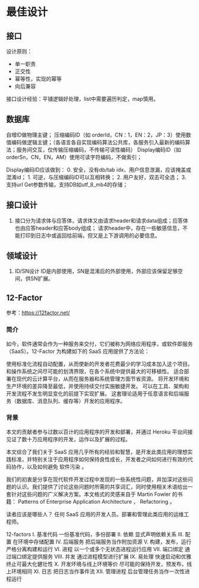 # 最佳设计


## 接口
设计原则：
+ 单一职责
+ 正交性
+ 幂等性，实现的幂等
+ 向后兼容

接口设计经验：平铺逻辑好处理，list中需要遍历判定，map慎用。


## 数据库
自增ID做物理主键；
压缩编码ID（如 orderId，CN：1，EN：2，JP：3）使用数值编码做逻辑主键；（各语言各自实现编码算法公共库，各服务引入最新的编码算法；服务间交互，仅传输压缩编码，不传输可读性编码）
Display编码ID（如 orderSn，CN，EN，AM）使用可读字符编码，不做索引；

Display编码ID应该做到：
	0. 安全，没有db/tab idx、用户信息泄漏，应该掩盖或混淆id；
	1. 可逆，与压缩编码ID可以互相转换；
	2. 用户友好，双击可全选；
	3. 支持url Get参数传输，支持DB如utf_8_mb4的存储；


## 接口设计
1. 接口分为请求体与应答体，请求体又由请求header和请求data组成；应答体也由应答header和应答body组成；
请求header中，存在一些敏感信息，不能打印到日志中或返回给前端，但又是上下游调用的必要信息。

## 领域设计
1. ID/SN设计
ID是内部使用，SN是混淆后的外部使用，外部应该保留足够空间，供SN扩展。

## 12-Factor
参考：https://12factor.net/
### 简介
如今，软件通常会作为一种服务来交付，它们被称为网络应用程序，或软件即服务（SaaS）。12-Factor 为构建如下的 SaaS 应用提供了方法论：

使用标准化流程自动配置，从而使新的开发者花费最少的学习成本加入这个项目。
和操作系统之间尽可能的划清界限，在各个系统中提供最大的可移植性。
适合部署在现代的云计算平台，从而在服务器和系统管理方面节省资源。
将开发环境和生产环境的差异降至最低，并使用持续交付实施敏捷开发。
可以在工具、架构和开发流程不发生明显变化的前提下实现扩展。
这套理论适用于任意语言和后端服务（数据库、消息队列、缓存等）开发的应用程序。

### 背景
本文的贡献者参与过数以百计的应用程序的开发和部署，并通过 Heroku 平台间接见证了数十万应用程序的开发，运作以及扩展的过程。

本文综合了我们关于 SaaS 应用几乎所有的经验和智慧，是开发此类应用的理想实践标准，并特别关注于应用程序如何保持良性成长，开发者之间如何进行有效的代码协作，以及如何避免 软件污染 。

我们的初衷是分享在现代软件开发过程中发现的一些系统性问题，并加深对这些问题的认识。我们提供了讨论这些问题时所需的共享词汇，同时使用相关术语给出一套针对这些问题的广义解决方案。本文格式的灵感来自于 Martin Fowler 的书籍： Patterns of Enterprise Application Architecture ， Refactoring 。

读者应该是哪些人？
任何 SaaS 应用的开发人员。部署和管理此类应用的运维工程师。

12-factors
I. 基准代码
一份基准代码，多份部署
II. 依赖
显式声明依赖关系
III. 配置
在环境中存储配置
IV. 后端服务
把后端服务当作附加资源
V. 构建，发布，运行
严格分离构建和运行
VI. 进程
以一个或多个无状态进程运行应用
VII. 端口绑定
通过端口绑定提供服务
VIII. 并发
通过进程模型进行扩展
IX. 易处理
快速启动和优雅终止可最大化健壮性
X. 开发环境与线上环境等价
尽可能的保持开发，预发布，线上环境相同
XI. 日志
把日志当作事件流
XII. 管理进程
后台管理任务当作一次性进程运行